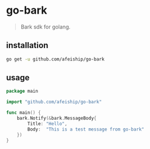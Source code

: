 # go-bark
> Bark sdk for golang.

## installation
```sh
go get -u github.com/afeiship/go-bark
```

## usage
```go
package main

import "github.com/afeiship/go-bark"

func main() {
    bark.Notify(&bark.MessageBody{
		Title: "Hello",
		Body:  "This is a test message from go-bark"
	})
}
```